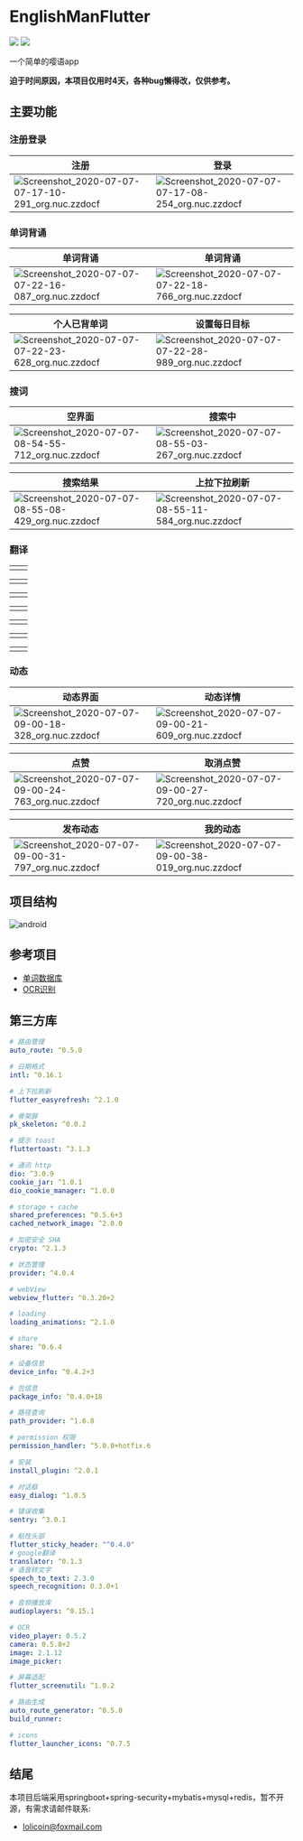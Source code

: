 # EnglishManFlutter
![](https://img.shields.io/badge/platform-android-green.svg) ![](https://img.shields.io/badge/flutter-v1.17.2-blue.svg)

一个简单的嘤语app

**迫于时间原因，本项目仅用时4天，各种bug懒得改，仅供参考。**

## 主要功能

### 注册登录

| 注册                                                         | 登录                                                         |
| ------------------------------------------------------------ | ------------------------------------------------------------ |
| ![Screenshot_2020-07-07-07-17-10-291_org.nuc.zzdocf](pics/README/Screenshot_2020-07-07-07-17-10-291_org.nuc.zzdocf.jpg) | ![Screenshot_2020-07-07-07-17-08-254_org.nuc.zzdocf](pics/README/Screenshot_2020-07-07-07-17-08-254_org.nuc.zzdocf.jpg) |

### 单词背诵

| 单词背诵                                                     | 单词背诵                                                     |
| ------------------------------------------------------------ | ------------------------------------------------------------ |
| ![Screenshot_2020-07-07-07-22-16-087_org.nuc.zzdocf](pics/README/Screenshot_2020-07-07-07-22-16-087_org.nuc.zzdocf.jpg) | ![Screenshot_2020-07-07-07-22-18-766_org.nuc.zzdocf](pics/README/Screenshot_2020-07-07-07-22-18-766_org.nuc.zzdocf.jpg) |

| 个人已背单词                                                 | 设置每日目标                                                 |
| ------------------------------------------------------------ | ------------------------------------------------------------ |
| ![Screenshot_2020-07-07-07-22-23-628_org.nuc.zzdocf](pics/README/Screenshot_2020-07-07-07-22-23-628_org.nuc.zzdocf.jpg) | ![Screenshot_2020-07-07-07-22-28-989_org.nuc.zzdocf](pics/README/Screenshot_2020-07-07-07-22-28-989_org.nuc.zzdocf.jpg) |

### 搜词

| 空界面                                                       | 搜索中                                                       |
| ------------------------------------------------------------ | ------------------------------------------------------------ |
| ![Screenshot_2020-07-07-08-54-55-712_org.nuc.zzdocf](pics/README/Screenshot_2020-07-07-08-54-55-712_org.nuc.zzdocf.jpg) | ![Screenshot_2020-07-07-08-55-03-267_org.nuc.zzdocf](pics/README/Screenshot_2020-07-07-08-55-03-267_org.nuc.zzdocf.jpg) |

| 搜索结果                                                     | 上拉下拉刷新                                                 |
| ------------------------------------------------------------ | ------------------------------------------------------------ |
| ![Screenshot_2020-07-07-08-55-08-429_org.nuc.zzdocf](pics/README/Screenshot_2020-07-07-08-55-08-429_org.nuc.zzdocf.jpg) | ![Screenshot_2020-07-07-08-55-11-584_org.nuc.zzdocf](pics/README/Screenshot_2020-07-07-08-55-11-584_org.nuc.zzdocf.jpg) |

### 翻译

|      |      |
| ---- | ---- |
|      |      |

|      |      |
| ---- | ---- |
|      |      |

|      |      |
| ---- | ---- |
|      |      |

|      |      |
| ---- | ---- |
|      |      |

|      |      |
| ---- | ---- |
|      |      |

|      |      |
| ---- | ---- |
|      |      |

|      |      |
| ---- | ---- |
|      |      |



### 动态

| 动态界面                                                     | 动态详情                                                     |
| ------------------------------------------------------------ | ------------------------------------------------------------ |
| ![Screenshot_2020-07-07-09-00-18-328_org.nuc.zzdocf](pics/README/Screenshot_2020-07-07-09-00-18-328_org.nuc.zzdocf.jpg) | ![Screenshot_2020-07-07-09-00-21-609_org.nuc.zzdocf](pics/README/Screenshot_2020-07-07-09-00-21-609_org.nuc.zzdocf.jpg) |

| 点赞                                                         | 取消点赞                                                     |
| ------------------------------------------------------------ | ------------------------------------------------------------ |
| ![Screenshot_2020-07-07-09-00-24-763_org.nuc.zzdocf](pics/README/Screenshot_2020-07-07-09-00-24-763_org.nuc.zzdocf.jpg) | ![Screenshot_2020-07-07-09-00-27-720_org.nuc.zzdocf](pics/README/Screenshot_2020-07-07-09-00-27-720_org.nuc.zzdocf.jpg) |

| 发布动态                                                     | 我的动态                                                     |
| ------------------------------------------------------------ | ------------------------------------------------------------ |
| ![Screenshot_2020-07-07-09-00-31-797_org.nuc.zzdocf](pics/README/Screenshot_2020-07-07-09-00-31-797_org.nuc.zzdocf.jpg) | ![Screenshot_2020-07-07-09-00-38-019_org.nuc.zzdocf](pics/README/Screenshot_2020-07-07-09-00-38-019_org.nuc.zzdocf.jpg) |



## 项目结构

![android](pics/android.png)

## 参考项目

- [单词数据库](https://github.com/skywind3000/ECDICT)
- [OCR识别](https://github.com/luyongfugx/flutter_ocr)

## 第三方库

```yaml
# 路由管理
auto_route: ^0.5.0

# 日期格式
intl: ^0.16.1

# 上下拉刷新
flutter_easyrefresh: ^2.1.0

# 骨架屏
pk_skeleton: ^0.0.2

# 提示 toast
fluttertoast: ^3.1.3

# 通讯 http
dio: ^3.0.9
cookie_jar: ^1.0.1
dio_cookie_manager: ^1.0.0

# storage + cache
shared_preferences: ^0.5.6+3
cached_network_image: ^2.0.0

# 加密安全 SHA
crypto: ^2.1.3

# 状态管理
provider: ^4.0.4

# webView
webview_flutter: ^0.3.20+2

# loading
loading_animations: ^2.1.0

# share
share: ^0.6.4

# 设备信息
device_info: ^0.4.2+3

# 包信息
package_info: ^0.4.0+18

# 路径查询
path_provider: ^1.6.8

# permission 权限
permission_handler: ^5.0.0+hotfix.6

# 安装
install_plugin: ^2.0.1

# 对话框
easy_dialog: ^1.0.5

# 错误收集
sentry: ^3.0.1

# 粘性头部
flutter_sticky_header: "^0.4.0"
# google翻译
translator: ^0.1.3
# 语音转文字
speech_to_text: 2.3.0
speech_recognition: 0.3.0+1

# 音频播放库
audioplayers: ^0.15.1

# OCR
video_player: 0.5.2
camera: 0.5.8+2
image: 2.1.12
image_picker:

# 屏幕适配
flutter_screenutil: ^1.0.2

# 路由生成
auto_route_generator: ^0.5.0
build_runner:

# icons
flutter_launcher_icons: ^0.7.5
```

## 结尾

本项目后端采用springboot+spring-security+mybatis+mysql+redis，暂不开源，有需求请邮件联系:

- [lolicoin@foxmail.com](mailto:lolicoin@foxmail.com)